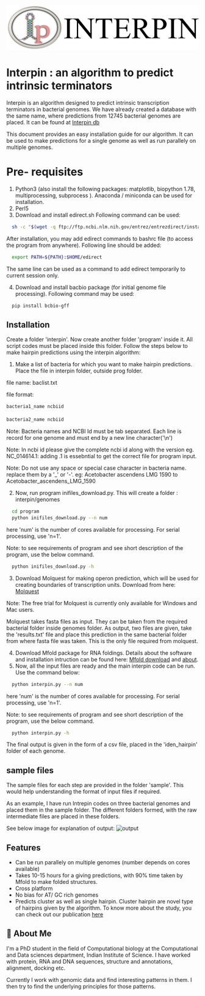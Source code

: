 
![Logo](https://github.com/swati375/interpin/blob/main/interpin_logo.png)

    
# Interpin : an algorithm to predict intrinsic terminators

Interpin is an algorithm designed to predict intrinsic transcription terminators in bacterial genomes. 
We have already created a database with the same name, where predictions from 12745 bacterial genomes are placed. It can be found at  [Interpin db](http://pallab.cds.iisc.ac.in/INTERPIN)

This document provides an easy installation guide for our algorithm. It can be used to make predictions for a single genome as well as run parallely on multiple genomes.

# Pre- requisites
1. Python3 (also install the following packages: matplotlib, biopython 1.78, multiprocessing, subprocess ). Anaconda / miniconda can be used for installation.
2. Perl5
3. Download and install edirect.sh
Following command can be used:
```bash
  sh -c "$(wget -q ftp://ftp.ncbi.nlm.nih.gov/entrez/entrezdirect/install-edirect.sh -O -)"
```
After installation, you may add edirect commands to bashrc file (to access the program from anywhere). Following line should be added:
```bash
  export PATH=${PATH}:$HOME/edirect
```
The same line can be used as a command to add edirect temporarily to current session only.

4. Download and install bacbio package (for initial genome file processing). Following command may be used:
```bash
  pip install bcbio-gff
```

## Installation

Create a folder 'interpin'. Now create another folder 'program' inside it. 
All script codes must be placed inside this folder. 
Follow the steps below to make hairpin predictions using the interpin algorithm:
1. Make a list of bacteria for which you want to make hairpin predictions. Place the file in interpin folder, outside prog folder. 

file name: baclist.txt

file format:

```diff
bacteria1_name ncbiid

bacteria2_name ncbiid
```

Note: Bacteria names and NCBI Id must be tab separated. Each line is record for one genome and must end by a new line character('\n')

Note: In ncbi id please give the complete ncbi id along with the version eg. NC_014614.1: adding .1 is essebntial to get the correct file for program input.

Note: Do not use any space or special case character in bacteria name. replace them by a '_' or '-'. eg: Acetobacter ascendens LMG 1590 to Acetobacter_ascendens_LMG_1590

2. Now, run program inifiles_download.py. This will create a folder : interpin/genomes

```bash
  cd program
  python inifiles_download.py --n num
```
here 'num' is the number of cores available for processing. For serial processing, use 'n=1'.

Note: to see requirements of program and see short description of the program, use the below command. 
```bash
  python inifiles_download.py -h
```
3. Download Molquest for making operon prediction, which will be used for creating boundaries of transcription units. Download from here: [Molquest](http://www.molquest.com/molquest.phtml?topic=downloads)

Note: The free trial for Molquest is currently only available for Windows and Mac users.

Molquest takes fasta files as input. They can be taken from the required bacterial folder inside genomes folder. 
As output, two files are given, take the 'results.txt' file and place this prediction in the same bacterial folder 
from where fasta file was taken. This is the only file required from molquest.

4. Download Mfold package for RNA foldings. Details about the software and installation intruction can be found here: [Mfold download](http://www.unafold.org/mfold/software/download-mfold.php) and [about](http://www.unafold.org/).
5. Now, all the input files are ready and the main interpin code can be run. Use the command below:
```bash
  python interpin.py --n num
```
here 'num' is the number of cores available for processing. For serial processing, use 'n=1'.

Note: to see requirements of program and see short description of the program, use the below command. 
```bash
  python interpin.py -h
```
The final output is given in the form of a csv file, placed in the 'iden_hairpin' folder of each genome.

## sample files
The sample files for each step are provided in the folder 'sample'.
This would help understanding the format of input files if required. 

As an example, I have run Intrepin codes on three bacterial genomes and placed them in the sample folder. The different folders formed, with the raw intermediate files are placed in these folders. 

See below image for explanation of output:
![output]()

## Features

- Can be run parallely on multiple genomes (number depends on cores available)
- Takes 10-15 hours for a giving predictions, with 90% time taken by Mfold to make folded structures.
- Cross platform
- No bias for AT/ GC rich genomes
- Predicts cluster as well as single hairpin. Cluster hairpin are novel type of hairpins given by the algorithm. 
To know more about the study, you can check out our publication [here](https://www.nature.com/articles/s41598-021-95435-3)


  
## 🚀 About Me
I'm a PhD student in the field of Computational biology at the Computational and Data sciences department, Indian Institute of Science.
I have worked with protein, RNA and DNA sequences, structure and annotations, alignment, docking etc.

Currently I work with genomic data and find interesting patterns in them. I then try to find the underlying principles for those patterns.


  
  
